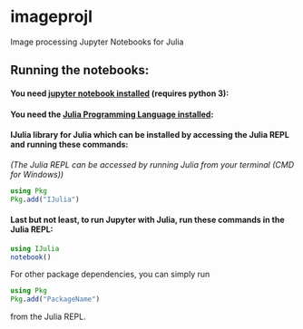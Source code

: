 # imageprojl
Image processing Jupyter Notebooks for Julia

## Running the notebooks:

#### You need [jupyter notebook installed](https://jupyter.org/install) (requires python 3):

#### You need the [Julia Programming Language installed](https://julialang.org):

#### IJulia library for Julia which can be installed by accessing the Julia REPL and running these commands:
_(The Julia REPL can be accessed by running Julia from your terminal (CMD for Windows))_

```jl
using Pkg
Pkg.add("IJulia")
```

#### Last but not least, to run Jupyter with Julia, run these commands in the Julia REPL:
```jl
using IJulia
notebook()
```

For other package dependencies, you can simply run 
```jl
using Pkg
Pkg.add("PackageName")
``` 
from the Julia REPL.



